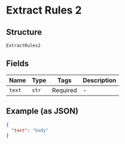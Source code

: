 
# Extract Rules 2

## Structure

`ExtractRules2`

## Fields

| Name | Type | Tags | Description |
|  --- | --- | --- | --- |
| `text` | `str` | Required | - |

## Example (as JSON)

```json
{
  "text": "body"
}
```

